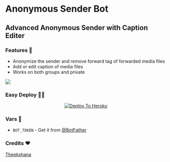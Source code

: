 # Anonymous Sender Bot 

## Advanced Anonymous Sender with Caption Editer

### Features 🧐

- Anonymize the sender and remove forward tag of forwarded media files
- Add or edit caption of media files
- Works on both groups and private

<img src="https://telegra.ph/file/5149a26f3b2939c66962d.jpg">

### Easy Deploy 🏃‍♂

<p align="center"><a href="https://heroku.com/deploy?template=https://github.com/ImTheekshana126/AnonymousSenderBot"> <img src="https://img.shields.io/badge/Deploy%20To%20Heroku-blueviolet?style=for-the-badge&logo=heroku"alt="Deploy To Heroku"/></a></p>


### Vars 📙

- `BOT_TOKEN` - Get it from [@BotFather](https://t.me/BotFather)

### Credits ❤
[Theekshana](t.me/ImTheekshana)
